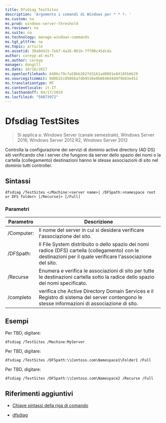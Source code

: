 ```yaml
---
title: Dfsdiag TestSites
description: 'Argomento i comandi di Windows per * * *- '
ms.custom: na
ms.prod: windows-server-threshold
ms.reviewer: na
ms.suite: na
ms.technology: manage-windows-commands
ms.tgt_pltfrm: na
ms.topic: article
ms.assetid: 39a0d415-7eb7-4a26-861b-7ff00c45dcda
author: coreyp-at-msft
ms.author: coreyp
manager: dongill
ms.date: 10/16/2017
ms.openlocfilehash: 6486c79cfa58bb262fd3161ad0801e84185b6629
ms.sourcegitcommit: 0d0b32c8986ba7db9536e0b8648d4ddf9b03e452
ms.translationtype: MT
ms.contentlocale: it-IT
ms.lasthandoff: 04/17/2019
ms.locfileid: "59873972"
---
```

# <a name="dfsdiag-testsites"></a>Dfsdiag TestSites

>Si applica a: Windows Server (canale semestrale), Windows Server 2016, Windows Server 2012 R2, Windows Server 2012

Controlla la configurazione dei servizi di dominio active directory \(AD DS\) siti verificando che i server che fungono da server dello spazio dei nomi o la cartella \(collegamento\) destinazioni hanno le stesse associazioni di sito nel dominio tutti controller.  
  
  
  
## <a name="syntax"></a>Sintassi  
  
```  
dfsdiag /TestSites </Machine:<server name>| /DFSpath:<namespace root or DFS folder> [/Recurse]> [/Full]  
```  
  
### <a name="parameters"></a>Parametri  
  
|Parametro|Descrizione|  
|-------|--------|  
|\/Computer:<server name>|Il nome del server in cui si desidera verificare l'associazione del sito.|  
|\/DFSpath:<namespace root or DFS folder>|Il File System distribuito o dello spazio dei nomi radice \(DFS\) cartella \(collegamento\) con le destinazioni per il quale verificare l'associazione del sito.|  
|\/Recurse|Enumera e verifica le associazioni di sito per tutte le destinazioni cartella sotto la radice dello spazio dei nomi specificato.|  
|\/completo|verifica che Active Directory Domain Services e il Registro di sistema del server contengono le stesse informazioni di associazione di sito.|  
  
## <a name="BKMK_Examples"></a>Esempi  
Per TBD, digitare:  
  
```  
dfsdiag /TestSites /Machine:MyServer  
```  
  
Per TBD, digitare:  
  
```  
dfsdiag /TestSites /DFSpath:\\Contoso.com\Namespace1\Folder1 /Full  
```  
  
Per TBD, digitare:  
  
```  
dfsdiag /TestSites /DFSpath:\\Contoso.com\Namespace2 /Recurse /Full  
```  
  
## <a name="additional-references"></a>Riferimenti aggiuntivi  
  
-   [Chiave sintassi della riga di comando](command-line-syntax-key.md)  
  
-   [dfsdiag](dfsdiag.md)  
  

